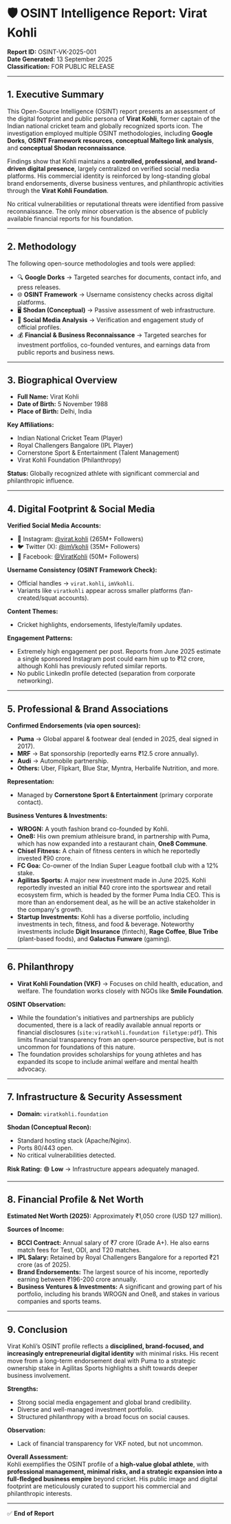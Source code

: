 # 🛡️ OSINT Intelligence Report: Virat Kohli 

**Report ID:** OSINT-VK-2025-001  
**Date Generated:** 13 September 2025  
**Classification:** FOR PUBLIC RELEASE  

---

## 1. Executive Summary 

This Open-Source Intelligence (OSINT) report presents an assessment of the digital footprint and public persona of **Virat Kohli**, former captain of the Indian national cricket team and globally recognized sports icon. The investigation employed multiple OSINT methodologies, including **Google Dorks**, **OSINT Framework resources**, **conceptual Maltego link analysis**, and **conceptual Shodan reconnaissance**.

Findings show that Kohli maintains a **controlled, professional, and brand-driven digital presence**, largely centralized on verified social media platforms. His commercial identity is reinforced by long-standing global brand endorsements, diverse business ventures, and philanthropic activities through the **Virat Kohli Foundation**.

No critical vulnerabilities or reputational threats were identified from passive reconnaissance. The only minor observation is the absence of publicly available financial reports for his foundation.

---

## 2. Methodology 

The following open-source methodologies and tools were applied:

- 🔍 **Google Dorks** → Targeted searches for documents, contact info, and press releases.  
- 🌐 **OSINT Framework** → Username consistency checks across digital platforms.  
- 🖥️ **Shodan (Conceptual)** → Passive assessment of web infrastructure.  
- 📱 **Social Media Analysis** → Verification and engagement study of official profiles.
- 💰 **Financial & Business Reconnaissance** → Targeted searches for investment portfolios, co-founded ventures, and earnings data from public reports and business news.

---

## 3. Biographical Overview 

- **Full Name:** Virat Kohli  
- **Date of Birth:** 5 November 1988  
- **Place of Birth:** Delhi, India  

**Key Affiliations:**  
- Indian National Cricket Team (Player)  
- Royal Challengers Bangalore (IPL Player)  
- Cornerstone Sport & Entertainment (Talent Management)  
- Virat Kohli Foundation (Philanthropy)  

**Status:** Globally recognized athlete with significant commercial and philanthropic influence.  

---

## 4. Digital Footprint & Social Media 

**Verified Social Media Accounts:**  
- 📸 Instagram: [@virat.kohli](https://instagram.com/virat.kohli) (265M+ Followers)  
- 🐦 Twitter (X): [@imVkohli](https://twitter.com/imVkohli) (35M+ Followers)  
- 📘 Facebook: [@ViratKohli](https://facebook.com/ViratKohli) (50M+ Followers)  

**Username Consistency (OSINT Framework Check):**  
- Official handles → `virat.kohli`, `imVkohli`.  
- Variants like `viratkohli` appear across smaller platforms (fan-created/squat accounts).  

**Content Themes:**  
- Cricket highlights, endorsements, lifestyle/family updates.  

**Engagement Patterns:**  
- Extremely high engagement per post. Reports from June 2025 estimate a single sponsored Instagram post could earn him up to ₹12 crore, although Kohli has previously refuted similar reports.
- No public LinkedIn profile detected (separation from corporate networking).  

---

## 5. Professional & Brand Associations 

**Confirmed Endorsements (via open sources):**  
- **Puma** → Global apparel & footwear deal (ended in 2025, deal signed in 2017).  
- **MRF** → Bat sponsorship (reportedly earns ₹12.5 crore annually).
- **Audi** → Automobile partnership.
- **Others:** Uber, Flipkart, Blue Star, Myntra, Herbalife Nutrition, and more.  

**Representation:**  
- Managed by **Cornerstone Sport & Entertainment** (primary corporate contact).  

**Business Ventures & Investments:**
- **WROGN:** A youth fashion brand co-founded by Kohli.
- **One8:** His own premium athleisure brand, in partnership with Puma, which has now expanded into a restaurant chain, **One8 Commune**.
- **Chisel Fitness:** A chain of fitness centers in which he reportedly invested ₹90 crore.
- **FC Goa:** Co-owner of the Indian Super League football club with a 12% stake.
- **Agilitas Sports:** A major new investment made in June 2025. Kohli reportedly invested an initial ₹40 crore into the sportswear and retail ecosystem firm, which is headed by the former Puma India CEO. This is more than an endorsement deal, as he will be an active stakeholder in the company's growth.
- **Startup Investments:** Kohli has a diverse portfolio, including investments in tech, fitness, and food & beverage. Noteworthy investments include **Digit Insurance** (fintech), **Rage Coffee**, **Blue Tribe** (plant-based foods), and **Galactus Funware** (gaming).

---

## 6. Philanthropy 

- **Virat Kohli Foundation (VKF)** → Focuses on child health, education, and welfare. The foundation works closely with NGOs like **Smile Foundation**.

**OSINT Observation:**  
- While the foundation's initiatives and partnerships are publicly documented, there is a lack of readily available annual reports or financial disclosures (`site:viratkohli.foundation filetype:pdf`). This limits financial transparency from an open-source perspective, but is not uncommon for foundations of this nature.
- The foundation provides scholarships for young athletes and has expanded its scope to include animal welfare and mental health advocacy.

---

## 7. Infrastructure & Security Assessment 

- **Domain:** `viratkohli.foundation`  

**Shodan (Conceptual Recon):**  
- Standard hosting stack (Apache/Nginx).  
- Ports 80/443 open.  
- No critical vulnerabilities detected.  

**Risk Rating:** 🟢 **Low** → Infrastructure appears adequately managed.  

---

## 8. Financial Profile & Net Worth 

**Estimated Net Worth (2025):** Approximately ₹1,050 crore (USD 127 million).

**Sources of Income:**
- **BCCI Contract:** Annual salary of ₹7 crore (Grade A+). He also earns match fees for Test, ODI, and T20 matches.
- **IPL Salary:** Retained by Royal Challengers Bangalore for a reported ₹21 crore (as of 2025).
- **Brand Endorsements:** The largest source of his income, reportedly earning between ₹196-200 crore annually.
- **Business Ventures & Investments:** A significant and growing part of his portfolio, including his brands WROGN and One8, and stakes in various companies and sports teams.

---

## 9. Conclusion 

Virat Kohli’s OSINT profile reflects a **disciplined, brand-focused, and increasingly entrepreneurial digital identity** with minimal risks. His recent move from a long-term endorsement deal with Puma to a strategic ownership stake in Agilitas Sports highlights a shift towards deeper business involvement.

**Strengths:**  
- Strong social media engagement and global brand credibility.
- Diverse and well-managed investment portfolio.
- Structured philanthropy with a broad focus on social causes.

**Observation:**  
- Lack of financial transparency for VKF noted, but not uncommon.  

**Overall Assessment:**  
Kohli exemplifies the OSINT profile of a **high-value global athlete**, with **professional management, minimal risks, and a strategic expansion into a full-fledged business empire** beyond cricket. His public image and digital footprint are meticulously curated to support his commercial and philanthropic interests.

---

✅ **End of Report**
